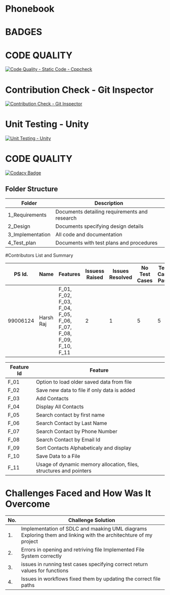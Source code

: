 # Phonebook

# BADGES

# CODE QUALITY
[![Code Quality - Static Code - Cppcheck](https://github.com/harshtheraj/m1_fun-automation_phonebook/actions/workflows/cppcheck.yml/badge.svg)](https://github.com/harshtheraj/m1_fun-automation_phonebook/actions/workflows/cppcheck.yml)

# Contribution Check - Git Inspector
[![Contribution Check - Git Inspector](https://github.com/harshtheraj/m1_fun-automation_phonebook/actions/workflows/gitinspector.yml/badge.svg)](https://github.com/harshtheraj/m1_fun-automation_phonebook/actions/workflows/gitinspector.yml)

# Unit Testing - Unity
[![Unit Testing - Unity](https://github.com/harshtheraj/m1_fun-automation_phonebook/actions/workflows/unity.yml/badge.svg)](https://github.com/harshtheraj/m1_fun-automation_phonebook/actions/workflows/unity.yml)

# CODE QUALITY
[![Codacy Badge](https://app.codacy.com/project/badge/Grade/0ab03b7108d04707884529caea4fa12d)](https://www.codacy.com/gh/harshtheraj/m1_fun-automation_phonebook/dashboard?utm_source=github.com&amp;utm_medium=referral&amp;utm_content=harshtheraj/m1_fun-automation_phonebook&amp;utm_campaign=Badge_Grade)

## Folder Structure 

|Folder	 |Description
|---------| ----------|
1_Requirements|	Documents detailing requirements and research
2_Design	|Documents specifying design details
3_Implementation|	All code and documentation
4_Test_plan	|Documents with test plans and procedures


#Contributors List and Summary

PS Id.|	Name |	Features |	Issuess Raised |	Issues Resolved |	No Test Cases |	Test Case Pass
|-----|------|-----------|----------------|-------------------|---------------|---------------|
99006124|	Harsh Raj |	F_01, F_02, F_03, F_04, F_05, F_06, F_07, F_08, F_09, F_10, F_11|	2|	1|	5|	5


Feature Id|	Feature
|----------|-------|
F_01|	Option to load older saved data from file
F_02|	Save new data to file if only data is added
F_03	|Add Contacts
F_04	|Display All Contacts
F_05	|Search contact by first name
F_06	|Search Contact by Last Name
F_07	|Search Contact by Phone Number
F_08	|Search Contact by Email Id
F_09	|Sort Contacts Alphabeticaly and display
F_10	|Save Data to a File
F_11	|Usage of dynamic memory allocation, files, structures and pointers

# Challenges Faced and How Was It Overcome
No.|	Challenge	Solution
--|-----------------------
1.|	Implementation of SDLC and maaking UML diagrams	Exploring them and linking with the architechture of my project
2.|	Errors in opening and retriving file	Implemented File System correctly
3.|	issues in running test cases	specifying correct return values for functions
4.|	Issues in workflows	fixed them by updating the correct file paths
